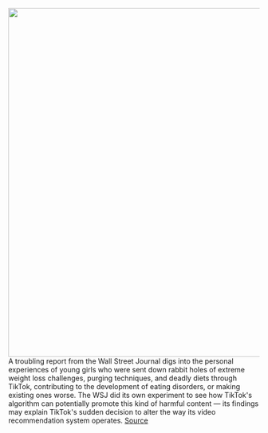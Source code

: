 <img src='https://cdn.vox-cdn.com/thumbor/AOgPj-_UKLqORIl3HBV2VjgVWxE=/0x0:2040x1360/1200x800/filters:focal(857x517:1183x843)/cdn.vox-cdn.com/uploads/chorus_image/image/70291286/acastro_200713_1777_tikTok_0001.0.0.jpg' width='700px' /><br/>
A troubling report from the Wall Street Journal digs into the personal experiences of young girls who were sent down rabbit holes of extreme weight loss challenges, purging techniques, and deadly diets through TikTok, contributing to the development of eating disorders, or making existing ones worse. The WSJ did its own experiment to see how TikTok's algorithm can potentially promote this kind of harmful content — its findings may explain TikTok's sudden decision to alter the way its video recommendation system operates.
<a href='https://www.theverge.com/2021/12/18/22843606/tiktok-wsj-algorithm-change-eating-disorder'> Source <a/>